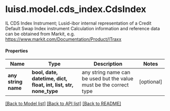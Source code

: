 # luisd.model.cds_index.CdsIndex

IL CDS Index Instrument; Lusid-ibor internal representation of a Credit Default Swap Index instrument  Calculation information and reference data can be obtained from Markit, e.g. https://www.markit.com/Documentation/Product/ITraxx

#### Properties
Name | Type | Description | Notes
------------ | ------------- | ------------- | -------------
**any string name** | **bool, date, datetime, dict, float, int, list, str, none_type** | any string name can be used but the value must be the correct type | [optional]

[[Back to Model list]](../../README.md#documentation-for-models) [[Back to API list]](../../README.md#documentation-for-api-endpoints) [[Back to README]](../../README.md)

